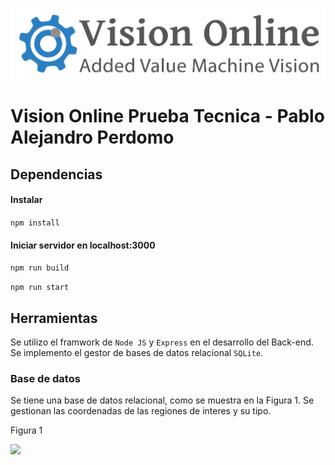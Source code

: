 ![](https://github.com/Perdomo193/webservice_front/blob/main/static/img/logo_vo.png)

# Vision Online Prueba Tecnica - Pablo Alejandro Perdomo

## Dependencias

#### Instalar
`npm install`

#### Iniciar servidor en localhost:3000
`npm run build`

`npm run start`

## Herramientas

Se utilizo el framwork de `Node JS` y `Express` en el desarrollo del Back-end. Se implemento el gestor de bases de datos relacional `SQLite`.

### Base de datos

Se tiene una base de datos relacional, como se muestra en la Figura 1. Se gestionan las coordenadas de las regiones de interes y su tipo.

Figura 1

![](https://github.com/Perdomo193/images/blob/master/page_three.png)

